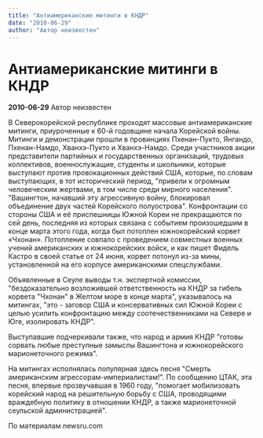 ```yaml
---
title: "Антиамериканские митинги в КНДР"
date: "2010-06-29"
author: "Автор неизвестен"
---
```


# Антиамериканские митинги в КНДР

**2010-06-29** Автор неизвестен

В Северокорейской республике проходят массовые антиамериканские митинги, приуроченные к 60-й годовщине начала Корейской войны. Митинги и демонстрации прошли в провинциях Пхенан-Пукто, Янгандо, Пхенан-Намдо, Хванхэ-Пукто и Хванхэ-Намдо. Среди участников акции представители партийных и государственных организаций, трудовых коллективов, военнослужащие, студенты и школьники, которые выступают против провокационных действий США, которые, по словам выступающих, в тот исторический период, "привели к огромным человеческим жертвами, в том числе среди мирного населения". "Вашингтон, начавший эту агрессивную войну, блокировал объединение двух частей Корейского полуострова". Конфронтации со стороны США и её приспешницы Южной Кореи не прекращаются по сей день, последняя из которых связана с событием произошедшим в конце марта этого года, когда был потоплен южнокорейский корвет «Чхонан». Потопление совпало с проведением совместных военных учений американских и южнокорейских войск, и как пишет Фидель Кастро в своей статье от 24 июня, корвет потонул из-за мины, установленной на его корпусе американскими спецслужбами.

Объявленные в Сеуле выводы т.н. экспертной комиссии, "бездоказательно возложившей ответственность на КНДР за гибель корвета "Чхонан" в Желтом море в конце марта", указывалось на митингах, "это - заговор США и консервативных сил Южной Кореи с целью усилить конфронтацию между соотечественниками на Севере и Юге, изолировать КНДР".

Выступавшие подчеркивали также, что народ и армия КНДР "готовы сорвать любые преступные замыслы Вашингтона и южнокорейского марионеточного режима".

На митингах исполнялась популярная здесь песня "Смерть американским агрессорам-империалистам!". По сообщению ЦТАК, эта песня, впервые прозвучавшая в 1960 году, "помогает мобилизовать корейский народ на решительную борьбу с США, проводящими враждебную политику в отношении КНДР, а также марионеточной сеульской администрацией".

По материалам newsru.com